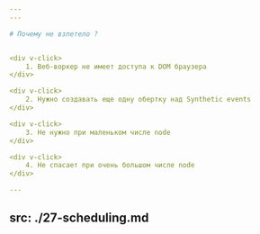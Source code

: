 ```yaml
---
---

# Почему не взлетело ?


<div v-click>
    1. Веб-воркер не имеет доступа к DOM браузера
</div>

<div v-click>
    2. Нужно создавать еще одну обертку над Synthetic events
</div>

<div v-click>
    3. Не нужно при маленьком числе node
</div>

<div v-click>
    4. Не спасает при очень большом числе node
</div>

---
```

src: ./27-scheduling.md
---
